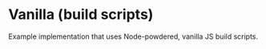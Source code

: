 # Vanilla (build scripts)

Example implementation that uses Node-powdered, vanilla JS build scripts.